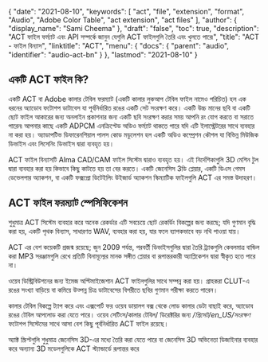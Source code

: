 {
  "date": "2021-08-10",
  "keywords": [
    "act",
    "file",
    "extension",
    "format",
    "Audio",
    "Adobe Color Table",
    "act extension",
    "act files"
  ],
  "author": {
    "display_name": "Sami Cheema"
  },
  "draft": "false",
  "toc": true,
  "description": "ACT ফাইল ফর্ম্যাট এবং API সম্পর্কে জানুন যেগুলি ACT ফাইলগুলি তৈরি এবং খুলতে পারে৷",
  "title": "ACT - ফাইল বিন্যাস",
  "linktitle": "ACT",
  "menu": {
    "docs": {
      "parent": "audio",
      "identifier": "audio-act-bn"
    }
  },
  "lastmod": "2021-08-10"
}

## একটি ACT ফাইল কি? ##

একটি ACT বা Adobe কালার টেবিল ফরম্যাট (একটি কালার লুকআপ টেবিল ফাইল নামেও পরিচিত) হল এক ধরনের অ্যাডোব ফটোশপ ডাটাবেস যা পূর্বনির্ধারিত রঙের একটি সেট সংরক্ষণ করে। একটি উচ্চ মানের ছবি বা একটি ছোট ফাইল আকারের জন্য অনলাইন প্রকাশনার জন্য একটি ছবি সংরক্ষণ করার সময় আপনি রং যোগ করতে বা সরাতে পারেন৷ আপনার কাছে একটি ADPCM এনক্রিপ্টেড অডিও ফর্ম্যাট থাকতে পারে যদি এটি ইলাস্ট্রেটরের সাথে ব্যবহার না করা হয়। অ্যাডাপটিভ ডিফারেনশিয়াল পালস কোড মডুলেশন হল একটি অডিও কম্প্রেশন কৌশল যা বিভিন্ন মিউজিক ডিভাইস এবং লিসেনিং ডিভাইস দ্বারা ব্যবহৃত হয়।

ACT ফাইল বিন্যাসটি Alma CAD/CAM ফাইল সিস্টেম দ্বারাও ব্যবহৃত হয়। এই নির্দেশিকাগুলি 3D মেশিন টুল দ্বারা ব্যবহার করা হয় কিভাবে কিছু কাটতে হয় তা বের করতে। একটি জেনেসিস 3ডি প্লেয়ার, একটি ডিএস গেমস ডেভেলপার অ্যাকশন, বা একটি ফক্সপ্রো ডিটেইলিং উইজার্ড অ্যাকশন স্কিম্যাটিক ফাইলগুলি ACT এর সমস্ত উদাহরণ।

## ACT ফাইল ফরম্যাট স্পেসিফিকেশন

শুধুমাত্র ACT সিস্টেম ব্যবহার করে অনেক রেকর্ডার এটি সবচেয়ে ছোট রেকর্ডিং বিকল্পের জন্য করছে; যদি গুণমান বৃদ্ধি করা হয়, একটি পৃথক বিন্যাস, সাধারণত WAV, ব্যবহার করা হয়, যার ফলে ব্যাপকভাবে বড় নথি পাওয়া যায়।

ACT এর বেশ কয়েকটি প্রজন্ম রয়েছে; জুন 2009 পর্যন্ত, পরবর্তী ডিভাইসগুলির দ্বারা তৈরি ট্র্যাকগুলি কেবলমাত্র বান্ডিল করা MP3 সরঞ্জামগুলি রেখে প্রতিটি বিনামূল্যের মানক সঙ্গীত প্লেয়ার বা রূপান্তরকারী অ্যাপ্লিকেশন দ্বারা স্বীকৃত হতে পারে না।

ওয়েব ডিস্ট্রিবিউশনের জন্য ইমেজ অপ্টিমাইজেশান ACT ফাইলগুলির সাথে সম্পন্ন করা হয়। গ্রাহকরা CLUT-এ রঙের সংখ্যা বাড়িয়ে বা কমিয়ে উত্পন্ন চিত্র ডাটাবেসের বিপরীতে ছবির গুণমান পরীক্ষা করতে পারেন।

কালার টেবিল বিকল্পে ট্যাপ করে এবং এক্সপোর্ট ফর ওয়েব ডায়ালগ বক্স থেকে লোড কালার ডেটা বাছাই করে, অ্যাডোব রঙের টেবিল আপলোড করা যেতে পারে। ওয়েব সেটিংস/কালার টেবিল/ ডিরেক্টরির জন্য */প্রিসেট/en_US/সংরক্ষণ* ফটোশপ সিস্টেমের সাথে আসা বেশ কিছু পূর্বনির্ধারিত ACT ফাইল রয়েছে।

অ্যাক্ট স্ক্রিপ্টগুলি শুধুমাত্র জেনেসিস 3D-এর মধ্যে তৈরি করা যেতে পারে বা জেনেসিস 3D অভিনেতা ডিজাইনার ব্যবহার করে অন্যান্য 3D মডেলগুলিকে ACT স্ট্যান্ডার্ডে রূপান্তর করে

